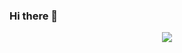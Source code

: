 ### Hi there 👋

<p align="center">
<img src = "https://github-readme-stats.vercel.app/api/top-langs/?username=Gerdelezhov&layout=compact" />
</p>

</body>
